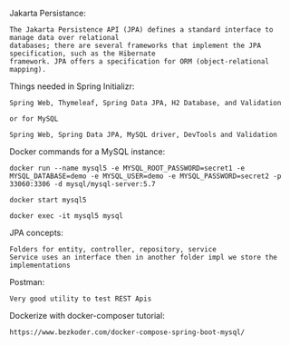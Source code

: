 Jakarta Persistance:

    The Jakarta Persistence API (JPA) defines a standard interface to manage data over relational
    databases; there are several frameworks that implement the JPA specification, such as the Hibernate
    framework. JPA offers a specification for ORM (object-relational mapping).

Things needed in Spring Initializr:

    Spring Web, Thymeleaf, Spring Data JPA, H2 Database, and Validation

    or for MySQL

    Spring Web, Spring Data JPA, MySQL driver, DevTools and Validation

Docker commands for a MySQL instance:

    docker run --name mysql5 -e MYSQL_ROOT_PASSWORD=secret1 -e MYSQL_DATABASE=demo -e MYSQL_USER=demo -e MYSQL_PASSWORD=secret2 -p 33060:3306 -d mysql/mysql-server:5.7

    docker start mysql5

    docker exec -it mysql5 mysql


JPA concepts:

    Folders for entity, controller, repository, service
    Service uses an interface then in another folder impl we store the implementations

Postman:

    Very good utility to test REST Apis

Dockerize with docker-composer tutorial:

    https://www.bezkoder.com/docker-compose-spring-boot-mysql/